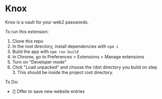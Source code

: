 # Knox

Knox is a vault for your web2 passwords.

To run this extension:
1. Clone this repo
2. In the root directory, install dependencies with `npm i`
3. Build the app with `npm run build`
4. In Chrome, go to Preferences > Extensions > Manage extensions
5. Turn on "Developer mode"
6. Click "Load unpacked" and choose the /dist directory you build on step 3. This should be inside the project root directory.

To Do:
- [] Offer to save new website entries